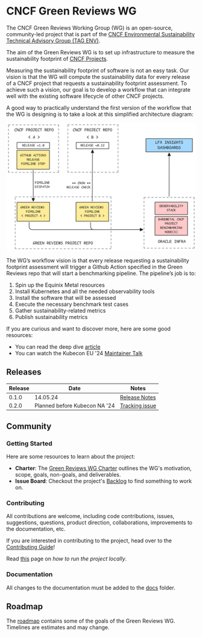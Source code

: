 # CNCF Green Reviews WG

The CNCF Green Reviews Working Group (WG) is an open-source, community-led project that is part of the [CNCF Environmental Sustainability Technical Advisory Group (TAG ENV)](https://github.com/cncf/tag-env-sustainability).

The aim of the Green Reviews WG is to set up infrastructure to measure the sustainability footprint of [CNCF Projects](https://www.cncf.io/projects).

Measuring the sustainability footprint of software is not an easy task. Our vision is that the WG will compute the sustainability data for every release of a CNCF project that requests a sustainability footprint assessment. To achieve such a vision, our goal is to develop a workflow that can integrate well with the existing software lifecycle of other CNCF projects.

A good way to practically understand the first version of the workflow that the WG is designing is to take a look at this simplified architecture diagram:

![green reviews project overview](./docs/images/project-overview.png)

The WG’s workflow vision is that every release requesting a sustainability footprint assessment will trigger a Github Action specified in the Green Reviews repo that will start a benchmarking pipeline. The pipeline’s job is to:

1. Spin up the Equinix Metal resources
2. Install Kubernetes and all the needed observability tools
3. Install the software that will be assessed
4. Execute the necessary benchmark test cases
5. Gather sustainability-related metrics
6. Publish sustainability metrics

If you are curious and want to discover more, here are some good resources:
- You can read the deep dive [article](https://tag-env-sustainability.cncf.io/blog/2024-green-reviews-working-group-measuring-sustainability/)
- You can watch the Kubecon EU '24 [Maintainer Talk](https://www.youtube.com/watch?v=UFa8hxOGKwQ)

## Releases

| Release | Date | Notes
|---|---|---|
| 0.1.0 | 14.05.24 | [Release Notes](https://github.com/cncf-tags/green-reviews-tooling/releases/tag/0.1.0)
| 0.2.0 | Planned before Kubecon NA '24 | [Tracking issue](https://github.com/cncf-tags/green-reviews-tooling/issues/83)

## Community

### Getting Started

Here are some resources to learn about the project:

- **Charter**: The [Green Reviews WG Charter](https://github.com/cncf/tag-env-sustainability/blob/main/working-groups/green-reviews/charter.md) outlines the WG's motivation, scope, goals, non-goals, and deliverables.
- **Issue Board**: Checkout the project's [Backlog](https://github.com/orgs/cncf-tags/projects/5) to find something to work on.

### Contributing

All contributions are welcome, including code contributions, issues, suggestions, questions, product direction, collaborations, improvements to the documentation, etc.

If you are interested in contributing to the project, head over to the [Contributing Guide](./CONTRIBUTING.md)!

Read [this](docs/develop/README.md) page on *how to run the project locally*.

### Documentation

All changes to the documentation must be added to the [docs](./docs/) folder.

## Roadmap

The [roadmap](https://github.com/orgs/cncf-tags/projects/5/views/7) contains some of the goals of the Green Reviews WG. Timelines are estimates and may change.
